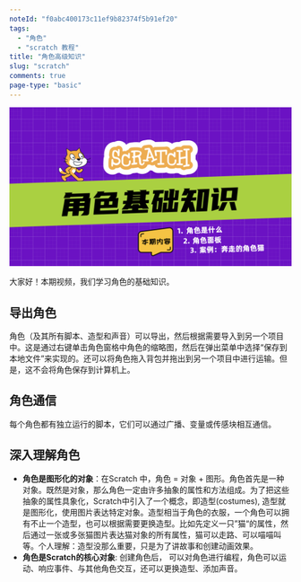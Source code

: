 ```yaml
---
noteId: "f0abc400173c11ef9b82374f5b91ef20"
tags:
  - "角色"
  - "scratch 教程"
title: "角色高级知识"
slug: "scratch"
comments: true
page-type: "basic"
---
```

![角色](./images/sprite/sprite-basic-cover.png)

大家好！本期视频，我们学习角色的基础知识。

## 导出角色
角色（及其所有脚本、造型和声音）可以导出，然后根据需要导入到另一个项目中。这是通过右键单击角色窗格中角色的缩略图，然后在弹出菜单中选择“保存到本地文件”来实现的。还可以将角色拖入背包并拖出到另一个项目中进行运输。但是，这不会将角色保存到计算机上。

## 角色通信
每个角色都有独立运行的脚本，它们可以通过广播、变量或传感块相互通信。

## 深入理解角色


- **角色是图形化的对象**：在Scratch 中，角色 = 对象 + 图形。角色首先是一种对象。既然是对象，那么角色一定由许多抽象的属性和方法组成。为了把这些抽象的属性具象化，Scratch中引入了一个概念，即造型(costumes), 造型就是图形化，使用图片表达特定对象。造型相当于角色的衣服，一个角色可以拥有不止一个造型，也可以根据需要更换造型。比如先定义一只”猫“的属性，然后通过一张或多张猫图片表达猫对象的所有属性，猫可以走路、可以喵喵叫等。个人理解：造型没那么重要，只是为了讲故事和创建动画效果。
- **角色是Scratch的核心对象**: 创建角色后， 可以对角色进行编程，角色可以运动、响应事件、与其他角色交互，还可以更换造型、添加声音。

